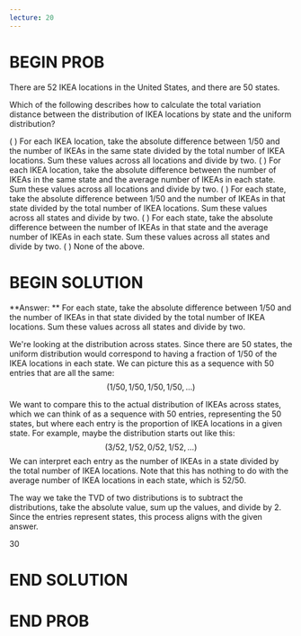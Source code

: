 ```yaml
---
lecture: 20
---
```


# BEGIN PROB

There are 52 IKEA locations in the United States, and there are 50 states. 

Which of the following describes how to calculate the total variation distance between the distribution of IKEA locations by state and the uniform distribution?

( ) For each IKEA location, take the absolute difference between 1/50 and the number of IKEAs in the same state divided by the total number of IKEA locations. Sum these values across all locations and divide by two.
( ) For each IKEA location, take the absolute difference between the number of IKEAs in the same state and the average number of IKEAs in each state. Sum these values across all locations and divide by two.
( ) For each state, take the absolute difference between 1/50 and the number of IKEAs in that state divided by the total number of IKEA locations. Sum these values across all states and divide by two.
( ) For each state, take the absolute difference between the number of IKEAs in that state and the average number of IKEAs in each state. Sum these values across all states and divide by two.
( ) None of the above.

# BEGIN SOLUTION

**Answer: ** For each state, take the absolute difference between 1/50 and the number of IKEAs in that state divided by the total number of IKEA locations. Sum these values across all states and divide by two.

We're looking at the distribution across states. Since there are 50 states, the uniform distribution would correspond to having a fraction of 1/50 of the IKEA locations in each state. We can picture this as a sequence with 50 entries that are all the same:
$$(1/50, 1/50, 1/50, 1/50, \dots)$$

We want to compare this to the actual distribution of IKEAs across states, which we can think of as a sequence with 50 entries, representing the 50 states, but where each entry is the proportion of IKEA locations in a given state. For example, maybe the distribution starts out like this:
$$(3/52, 1/52, 0/52, 1/52, \dots)$$
We can interpret each entry as the number of IKEAs in a state divided by the total number of IKEA locations. Note that this has nothing to do with the average number of IKEA locations in each state, which is 52/50.

The way we take the TVD of two distributions is to subtract the distributions, take the absolute value, sum up the values, and divide by 2. Since the entries represent states, this process aligns with the given answer.

<average>30</average>
# END SOLUTION

# END PROB
